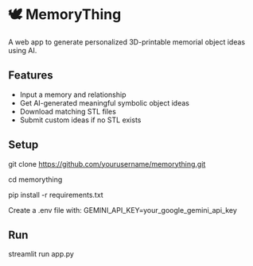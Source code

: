 # 🕊️ MemoryThing

A web app to generate personalized 3D-printable memorial object ideas using AI.

## Features

- Input a memory and relationship
- Get AI-generated meaningful symbolic object ideas
- Download matching STL files
- Submit custom ideas if no STL exists

## Setup

git clone https://github.com/yourusername/memorything.git

cd memorything

pip install -r requirements.txt

Create a .env file with:
GEMINI_API_KEY=your_google_gemini_api_key

## Run
streamlit run app.py
